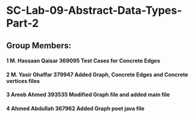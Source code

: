 # SC-Lab-09-Abstract-Data-Types-Part-2
## Group Members:
#### 1	M. Hassaan Qaisar	369095	Test Cases for Concrete Edges
#### 2	M. Yasir Ghaffar	379947	Added Graph, Concrete Edges and Concrete vertices files
#### 3	Areeb Ahmed 393535	Modified Graph file and added main file
#### 4	Ahmed Abdullah	367962	Added Graph poet java file
